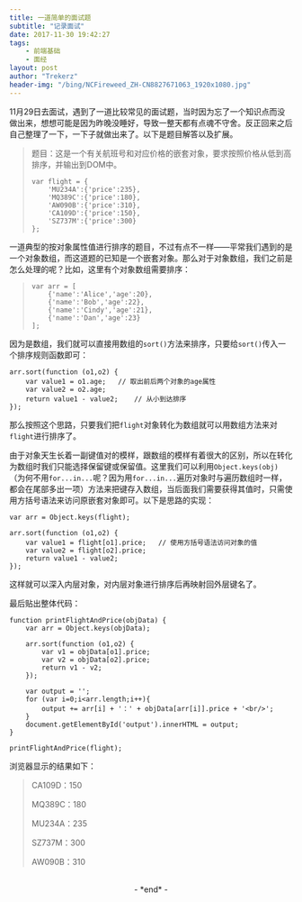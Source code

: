 ```yaml
---
title: 一道简单的面试题
subtitle: "记录面试"
date: 2017-11-30 19:42:27
tags: 
	- 前端基础
	- 面经
layout: post
author: "Trekerz"
header-img: "/bing/NCFireweed_ZH-CN8827671063_1920x1080.jpg"
---
```




11月29日去面试，遇到了一道比较常见的面试题，当时因为忘了一个知识点而没做出来，想想可能是因为昨晚没睡好，导致一整天都有点魂不守舍。反正回来之后自己整理了一下，一下子就做出来了。以下是题目解答以及扩展。

> 题目：这是一个有关航班号和对应价格的嵌套对象，要求按照价格从低到高排序，并输出到DOM中。
>
> ```
> var flight = {        
>     'MU234A':{'price':235},
>     'MQ389C':{'price':180},
>     'AW090B':{'price':310},
>     'CA109D':{'price':150},
>     'SZ737M':{'price':300}
> };
> ```

一道典型的按对象属性值进行排序的题目，不过有点不一样——平常我们遇到的是一个对象数组，而这道题的已知是一个嵌套对象。那么对于对象数组，我们之前是怎么处理的呢？比如，这里有个对象数组需要排序：

> ```
> var arr = [
>     {'name':'Alice','age':20},
>     {'name':'Bob','age':22},
>     {'name':'Cindy','age':21},
>     {'name':'Dan','age':23}
> ];
> ```

因为是数组，我们就可以直接用数组的`sort()`方法来排序，只要给`sort()`传入一个排序规则函数即可：

```
arr.sort(function (o1,o2) {
    var value1 = o1.age;   // 取出前后两个对象的age属性
    var value2 = o2.age;
    return value1 - value2;    // 从小到达排序
});
```

那么按照这个思路，只要我们把`flight`对象转化为数组就可以用数组方法来对`flight`进行排序了。

由于对象天生长着一副键值对的模样，跟数组的模样有着很大的区别，所以在转化为数组时我们只能选择保留键或保留值。这里我们可以利用`Object.keys(obj)`（为何不用`for...in...`呢？因为用`for...in...`遍历对象时与遍历数组时一样，都会在尾部多出一项）方法来把键存入数组，当后面我们需要获得其值时，只需使用方括号语法来访问原嵌套对象即可。以下是思路的实现：

```
var arr = Object.keys(flight);

arr.sort(function (o1,o2) {
    var value1 = flight[o1].price;   // 使用方括号语法访问对象的值
    var value2 = flight[o2].price;
    return value1 - value2;
});
```

这样就可以深入内层对象，对内层对象进行排序后再映射回外层键名了。

最后贴出整体代码：

```
function printFlightAndPrice(objData) {
    var arr = Object.keys(objData);

    arr.sort(function (o1,o2) {
        var v1 = objData[o1].price;
        var v2 = objData[o2].price;
        return v1 - v2;
    });

    var output = '';
    for (var i=0;i<arr.length;i++){
        output += arr[i] + '：' + objData[arr[i]].price + '<br/>';
    }
    document.getElementById('output').innerHTML = output;
}

printFlightAndPrice(flight);
```

浏览器显示的结果如下：

> CA109D：150
>
> MQ389C：180
>
> MU234A：235
>
> SZ737M：300
>
> AW090B：310

<br/>

<center>-&nbsp;*end*&nbsp;-</center>

<br/>
